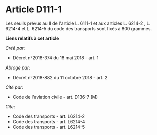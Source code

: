 # Article D111-1

Les seuils prévus au II de l'article L. 6111-1 et aux articles  L. 6214-2 ,  L. 6214-4 et  L. 6214-5 du code des transports
sont fixés à 800 grammes.

**Liens relatifs à cet article**

_Créé par_:

  - Décret n°2018-374 du 18 mai 2018 - art. 1

_Abrogé par_:

  - Décret n°2018-882 du 11 octobre 2018 - art. 2

_Cité par_:

  - Code de l'aviation civile - art. D136-7 (M)

_Cite_:

  - Code des transports - art. L6214-2
  - Code des transports - art. L6214-4
  - Code des transports - art. L6214-5
